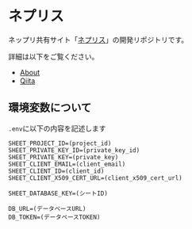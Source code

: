 # ネプリス
ネップリ共有サイト「[ネプリス](https://nepris.herokuapp.com/ "ネップリ共有サイト(β)")」の開発リポジトリです。

詳細は以下をご覧ください。
- [About](https://nepris.herokuapp.com/about/ "About｜ネップリ共有サイト(β)")
- [Qiita](https://qiita.com/glyzinieh/private/16111916b39ca5048736 "初心者が「ネップリ共有サイト」をつくった話（兼メモ） - Qiita")

## 環境変数について
```.env```に以下の内容を記述します
```
SHEET_PROJECT_ID=(project_id)
SHEET_PRIVATE_KEY_ID=(private_key_id)
SHEET_PRIVATE_KEY=(private_key)
SHEET_CLIENT_EMAIL=(client_email)
SHEET_CLIENT_ID=(client_id)
SHEET_CLIENT_X509_CERT_URL=(client_x509_cert_url)

SHEET_DATABASE_KEY=(シートID)

DB_URL=(データベースURL)
DB_TOKEN=(データベースTOKEN)
```
